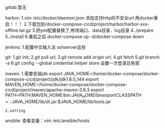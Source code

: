 gitlab:暂无

harbor:
    1.vim /etc/docker/daemon.json 添加支持http的不安全url  再docker重启！！！
    2.下载包到/docker-compose-cicd/project/harbor/harbor-xxx-offline.tar.gz
    3.把yml配置替换了,修改端口、data目录、log目录
    4../prepare
    5../install
    6.重启之后  docker-compose up -d/docker-compose down


jenkins:
    1.配置中文输入法 sshserver这些

git:
    1.git init;
    2.git pull url;
    3.git remote add origin url;
    4.git fetch
    5.git branch -a
    6.git config --global credential.helper store  设置一次登录后免密
    
maven:
    1.需要安装jdk
    export JAVA_HOME=/home/docker-compose/docker-compose-cicd/project/jdk/jdk1.8.0_144
    export MAVEN_HOME=/home/docker-compose/docker-compose-cicd/project/maven/apache-maven-3.6.3
    export PATH=$PATH:$MAVEN_HOME/bin:$JAVA_HOME/bin
    export CLASSPATH=.:$JAVA_HOME/lib/dt.jar:$JAVA_HOME/lib/tools.jar
    
    2.setting
ansible:
    查看变量：vim /etc/ansible/hosts
